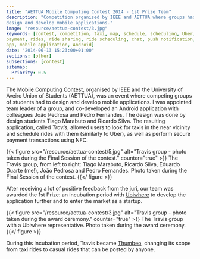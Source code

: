 ```yaml
---
title: "AETTUA Mobile Computing Contest 2014 - 1st Prize Team"
description: "Competition organised by IEEE and AETTUA where groups had to
design and develop mobile applications."
image: "resource/aettua-contest/3.jpg"
keywords: [contest, competition, taxi, map, schedule, scheduling, Uber, NFC,
payment, rides, ride sharing, ride scheduling, chat, push notification, mobile,
app, mobile application, Android]
date: "2014-06-13 15:23:00+01:00"
sections: [other]
subsections: [contest]
sitemap:
  Priority: 0.5
---
```


The [Mobile Computing Contest](http://concursocomputacaomovel.com/), organised
by IEEE and the University of Aveiro Union of Students (AETTUA), was an event
where competing groups of students had to design and develop mobile
applications. I was appointed team leader of a group, and co-developed an
Android application with colleagues João Pedrosa and Pedro Fernandes. The design
was done by design students Tiago Marabuto and Ricardo Silva. The resulting
application, called *Travis*, allowed users to look for taxis in the near
vicinity and schedule rides with them (similarly to Uber), as well as perform
secure payment transactions using NFC.

{{< figure
  src="/resource/aettua-contest/5.jpg"
  alt="Travis group - photo taken during the Final Session of the contest."
  counter="true" >}}
The Travis group, from left to right: Tiago Marabuto, Ricardo Silva, Eduardo
Duarte (me!), João Pedrosa and Pedro Fernandes. Photo taken during the Final
Session of the contest.
{{</ figure >}}

After receiving a lot of positive feedback from the juri, our team was awarded
the 1st Prize: an incubation period with [Ubiwhere](https://www.ubiwhere.com/)
to develop the application further and to enter the market as a startup.

{{< figure
  src="/resource/aettua-contest/3.jpg"
  alt="Travis group - photo taken during the award ceremony."
  counter="true" >}}
The Travis group with a Ubiwhere representative. Photo taken during the award
ceremony.
{{</ figure >}}

During this incubation period, Travis became
[Thumbeo](http://www.thumbeo.com/en/), changing its scope from taxi rides to
casual rides that can be posted by anyone.

